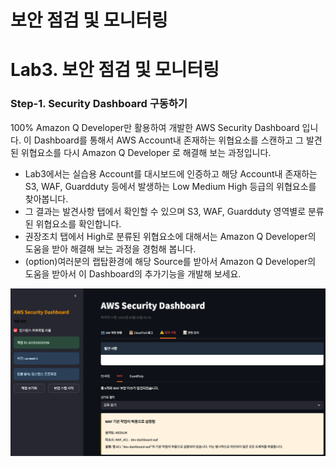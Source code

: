 # 보안 점검 및 모니터링

# Lab3. 보안 점검 및 모니터링
### Step-1. Security Dashboard 구동하기
100% Amazon Q Developer만 활용하여 개발한 AWS Security Dashboard 입니다. 이 Dashboard를 통해서 AWS Account내 존재하는 위협요소를 스캔하고 그 발견된 위협요소를 다시 Amazon Q Developer 로 해결해 보는 과정입니다.

- Lab3에서는 실습용 Account를 대시보드에 인증하고 해당 Account내 존재하는 S3, WAF, Guardduty 등에서 발생하는 Low Medium High 등급의 위협요소를 찾아봅니다.
- 그 결과는 발견사항 탭에서 확인할 수 있으며 S3, WAF, Guardduty 영역별로 분류된 위협요소를 확인합니다.
- 권장조치 탭에서 High로 분류된 위협요소에 대해서는 Amazon Q Developer의 도움을 받아 해결해 보는 과정을 경험해 봅니다.
- (option)여러분의 랩탑환경에 해당 Source를 받아서 Amazon Q Developer의 도움을 받아서 이 Dashboard의 추가기능을 개발해 보세요.

![alt text](../others/Lab3-image-1.png)
